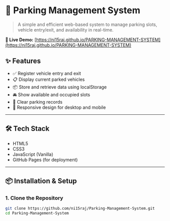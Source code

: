 # 🚗 Parking Management System

> A simple and efficient web-based system to manage parking slots, vehicle entry/exit, and availability in real-time.

**🔗 Live Demo:** [https://ni15raj.github.io/PARKING-MANAGEMENT-SYSTEM](https://ni15raj.github.io/PARKING-MANAGEMENT-SYSTEM)


## ✨ Features

- ✅ Register vehicle entry and exit
- 📋 Display current parked vehicles
- 📦 Store and retrieve data using localStorage
- 🚘 Show available and occupied slots
- 🧹 Clear parking records
- 📱 Responsive design for desktop and mobile

---

## 🛠️ Tech Stack

- HTML5
- CSS3
- JavaScript (Vanilla)
- GitHub Pages (for deployment)

---

## 📦 Installation & Setup

### 1. Clone the Repository

```bash
git clone https://github.com/ni15raj/Parking-Management-System.git
cd Parking-Management-System
